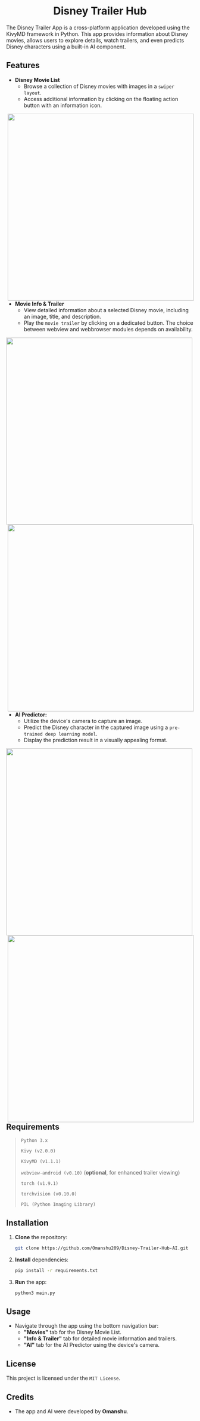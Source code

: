 <div align = "center">
  <h1>
    Disney Trailer Hub
  </h1>
</div>

The Disney Trailer App is a cross-platform application developed using the KivyMD framework in Python. This app provides information about Disney movies, allows users to explore details, watch trailers, and even predicts Disney characters using a built-in AI component.

## Features

- **Disney Movie List**
  - Browse a collection of Disney movies with images in a `swiper layout`.
  - Access additional information by clicking on the floating action button with an information icon.

<img src = "https://github.com/Omanshu209/Disney-Trailer-Hub-AI/assets/114089324/aefbcd1e-bc95-4816-b94f-bf56a7c182f3" align = "right" width = "500">
</img>


- **Movie Info & Trailer**
  - View detailed information about a selected Disney movie, including an image, title, and description.
  - Play the `movie trailer` by clicking on a dedicated button. The choice between webview and webbrowser modules depends on availability.

<img src = "https://github.com/Omanshu209/Disney-Trailer-Hub-AI/assets/114089324/41560643-4cc8-4c74-95d2-b659fd3fab3e" align = "left" width = "500">
</img>

<img src = "https://github.com/Omanshu209/Disney-Trailer-Hub-AI/assets/114089324/edb0e353-5313-48ae-a9b3-047337afc1d6" align = "right" width = "500">
</img>


- **AI Predictor:**
  - Utilize the device's camera to capture an image.
  - Predict the Disney character in the captured image using a `pre-trained deep learning model`.
  - Display the prediction result in a visually appealing format.

<img src = "https://github.com/Omanshu209/Disney-Trailer-Hub-AI/assets/114089324/fe31925a-518b-463c-8624-b63c76bdd126" align = "left" width = "500">
</img>

<img src = "https://github.com/Omanshu209/Disney-Trailer-Hub-AI/assets/114089324/81a03156-e246-4b0a-b1f8-38b35eadb32e" align = "right" width = "500">
</img>

## Requirements

> `Python 3.x`
>
> `Kivy (v2.0.0)`
>
> `KivyMD (v1.1.1)`
>
> `webview-android (v0.10)` (**optional**, for enhanced trailer viewing)
>
> `torch (v1.9.1)`
>
> `torchvision (v0.10.0)`
>
> `PIL (Python Imaging Library)`

## Installation

1. **Clone** the repository:

    ```bash
    git clone https://github.com/Omanshu209/Disney-Trailer-Hub-AI.git
    ```

2. **Install** dependencies:

    ```bash
    pip install -r requirements.txt
    ```

3. **Run** the app:

    ```bash
    python3 main.py
    ```

## Usage

- Navigate through the app using the bottom navigation bar:
  - **"Movies"** tab for the Disney Movie List.
  - **"Info & Trailer"** tab for detailed movie information and trailers.
  - **"AI"** tab for the AI Predictor using the device's camera.

## License

This project is licensed under the `MIT License`.

## Credits
- The app and AI were developed by **Omanshu**.
